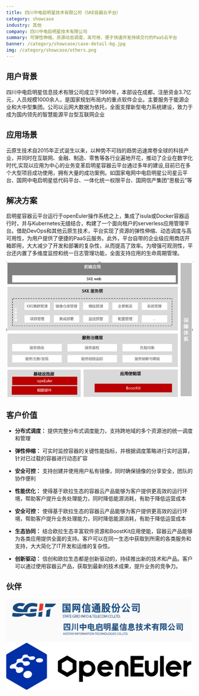 ```yaml
---
title: 四川中电启明星技术有限公司（SKE容器云平台）
category: showcase
industry: 其他
company: 四川中电启明星技术有限公司
summary: 可弹性伸缩、资源动态调度、高可用、便于快速开发持续交付的PaaS云平台
banner: /category/showcase/case-detail-bg.jpg
img: /category/showcase/others.png
---
```


## 用户背景

四川中电启明星信息技术有限公司成立于1999年，本部设在成都，注册资金3.7亿元，人员规模1000余人，是国家规划布局内的重点软件企业。主要服务于能源企业和大中型集团。公司以云网大数据为依托，全面支撑新型电力系统建设，致力于成为国内领先的智慧能源平台型互联网企业


## 应用场景

云原生技术自2015年正式诞生以来，以种势不可挡的趋势迅速席卷全球的科技产业，并同时在互联网、金融、制造、零售等各行业遍地开花，推动了企业在数字化时代,实现以应用为中心的业务变革启明星容器云平台通过多年的建设,目前已在多个大型项目成功使用，拥有大量的成功案例。如国家电网中电启明星公司星云平台、国网中电启明星低代码平台、一体化统一权限平台、国网信产集团“思极云”等




## 解决方案

启明星容器云平台运行于openEuler操作系统之上，集成了isula或Docker容器运行时，并与Kubernetes无缝结合，构建了一个面向租户的serverless应用管理平台。借助DevOps和其他云原生技术，平台实现了资源的弹性伸缩、动态调度与高可用性，为用户提供了便捷的PaaS云服务。此外，平台自带的企业级应用商店开箱即用，大大减少了开发和部署的复杂性，从而提高了效率。为增强可观测性，平台还内置了多维度监控和统一日志管理功能，全面支持应用的生命周期管理。


<img src="./xh.png" width="1000" >



## 客户价值

- **分布式调度：** 提供完整分布式调度能力，支持跨地域的多个资源池的统一调度和管理

- **弹性伸缩：** 可实时监控容器的关键性能指标，并根据调度策略进行实时运算，针对已过载的容器进行动态扩容

- **安全可控：** 支持创建并使用用户私有镜像，同时确保镜像的分享安全，团队的协作便利

- **性能优化：** 使得基于欧拉生态的容器云产品能够为客户提供更高效的运行环境，帮助客户提升业务处理能力，同时降低能源消耗，有助于降低运营成本

- **安全可控：** 使得基于欧拉生态的容器云产品能够为客户提供更高效的运行环境，帮助客户提升业务处理能力，同时降低能源消耗，有助于降低运营成本

- **生态协同：** 结合欧拉生态丰富软件资源和BoostKit应用使能，容器云产品能够为各类应用提供全面的支持。客户可以在同一生态中获取到所需的各类服务和支持，大大简化了IT开发和运维的复杂性。


- **创新驱动：** 信创和欧拉生态都是创新驱动的，持续推出新的技术和产品。客户可以通过使用容器云产品，获取到最新的技术成果，提升业务的竞争力。


## 伙伴

<img src="./logo1.png" width="500" >

<img src="./logo.png" width="500" >
